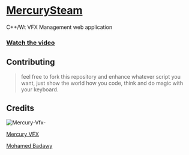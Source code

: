 # [MercurySteam](http://mercuryvisualsolutions.github.io/MercurySteam/)

C++/Wt VFX Management web application

### [Watch the video](https://www.youtube.com/watch?v=zhvyPsvHZVI)

## Contributing
> feel free to fork this repository and enhance whatever script you want, just show the world how you code, think and do magic with your keyboard.

## Credits
![Mercury-Vfx-](https://s3-eu-west-1.amazonaws.com/wuzzuf/files/company_logo/Mercury-Vfx-Egypt-14101-1599563545.jpg)


[Mercury VFX](https://www.mercuryvfx.com/)

[Mohamed Badawy](https://www.linkedin.com/in/mohamed-badawy-3723b725/)
